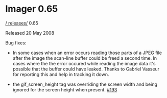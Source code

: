 # Imager 0.65

[ / ](..) [releases/](./) 0.65

Released 20 May 2008

Bug fixes:

 - In some cases when an error occurs reading those parts of a JPEG file after the image the scan-line buffer could be freed a second time. In cases where the the error occured while reading the image data it's possible that the buffer could have leaked. Thanks to Gabriel Vasseur for reporting this and help in tracking it down.

 - the gif_screen_height tag was overriding the screen width and being ignored for the screen height when present. [#193](https://github.com/tonycoz/imager/issues/193)
